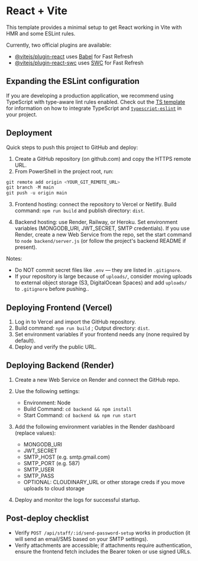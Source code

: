 # React + Vite

This template provides a minimal setup to get React working in Vite with HMR and some ESLint rules.

Currently, two official plugins are available:

- [@vitejs/plugin-react](https://github.com/vitejs/vite-plugin-react/blob/main/packages/plugin-react) uses [Babel](https://babeljs.io/) for Fast Refresh
- [@vitejs/plugin-react-swc](https://github.com/vitejs/vite-plugin-react/blob/main/packages/plugin-react-swc) uses [SWC](https://swc.rs/) for Fast Refresh

## Expanding the ESLint configuration

If you are developing a production application, we recommend using TypeScript with type-aware lint rules enabled. Check out the [TS template](https://github.com/vitejs/vite/tree/main/packages/create-vite/template-react-ts) for information on how to integrate TypeScript and [`typescript-eslint`](https://typescript-eslint.io) in your project.

## Deployment

Quick steps to push this project to GitHub and deploy:

1. Create a GitHub repository (on github.com) and copy the HTTPS remote URL.
2. From PowerShell in the project root, run:

```powershell
git remote add origin <YOUR_GIT_REMOTE_URL>
git branch -M main
git push -u origin main
```

3. Frontend hosting: connect the repository to Vercel or Netlify. Build command: `npm run build` and publish directory: `dist`.

4. Backend hosting: use Render, Railway, or Heroku. Set environment variables (MONGODB_URI, JWT_SECRET, SMTP credentials). If you use Render, create a new Web Service from the repo, set the start command to `node backend/server.js` (or follow the project's backend README if present).

Notes:
- Do NOT commit secret files like `.env` — they are listed in `.gitignore`.
- If your repository is large because of `uploads/`, consider moving uploads to external object storage (S3, DigitalOcean Spaces) and add `uploads/` to `.gitignore` before pushing..

## Deploying Frontend (Vercel)

1. Log in to Vercel and import the GitHub repository.
2. Build command: `npm run build` ; Output directory: `dist`.
3. Set environment variables if your frontend needs any (none required by default).
4. Deploy and verify the public URL.

## Deploying Backend (Render)

1. Create a new Web Service on Render and connect the GitHub repo.
2. Use the following settings:
	- Environment: Node
	- Build Command: `cd backend && npm install`
	- Start Command: `cd backend && npm run start`
3. Add the following environment variables in the Render dashboard (replace values):
	- MONGODB_URI
	- JWT_SECRET
	- SMTP_HOST (e.g. smtp.gmail.com)
	- SMTP_PORT (e.g. 587)
	- SMTP_USER
	- SMTP_PASS
	- OPTIONAL: CLOUDINARY_URL or other storage creds if you move uploads to cloud storage

4. Deploy and monitor the logs for successful startup.

## Post-deploy checklist

- Verify `POST /api/staff/:id/send-password-setup` works in production (it will send an email/SMS based on your SMTP settings).
- Verify attachments are accessible; if attachments require authentication, ensure the frontend fetch includes the Bearer token or use signed URLs.

